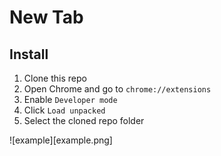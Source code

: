 # New Tab

## Install

1. Clone this repo
2. Open Chrome and go to `chrome://extensions`
3. Enable `Developer mode`
4. Click `Load unpacked`
5. Select the cloned repo folder

![example][example.png]
